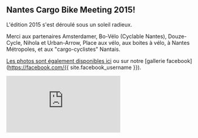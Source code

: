 ## Nantes Cargo Bike Meeting 2015!

L'édition 2015 s'est déroulé sous un soleil radieux.

Merci aux partenaires Amsterdamer, Bo-Vélo (Cyclable Nantes), Douze-Cycle, Nihola et Urban-Arrow, Place aux vélo, aux boites à vélo, à Nantes Métropoles, et aux "cargo-cyclistes" Nantais.

[Les photos sont également disponibles ici](/gallerie_2015/ "gallerie ncb 2015") ou sur notre [gallerie facebook](https://facebook.com/{{ site.facebook_username }}).


<div class="fluidMedia">
  <iframe frameborder="0" type="text/html"
    src="http://www.youtube.com/embed/MbIMl2pAnWk?autoplay=0&origin=http://nantescargobike.com"
  />
</div>

<br/>

<div class="fluidMedia">
  <iframe frameborder="0" type="text/html"
    src="http://www.youtube.com/embed/Sr9MJCjhFJ4?autoplay=0&origin=http://nantescargobike.com"
  />
</div>



### A l'année prochaine!
